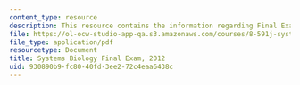 ```yaml
---
content_type: resource
description: This resource contains the information regarding Final Exam, 2012 .
file: https://ol-ocw-studio-app-qa.s3.amazonaws.com/courses/8-591j-systems-biology-fall-2014/930890b9fc8040fd3ee272c4eaa6438c_MIT8_591JF14_FinalExam_2012.pdf
file_type: application/pdf
resourcetype: Document
title: Systems Biology Final Exam, 2012
uid: 930890b9-fc80-40fd-3ee2-72c4eaa6438c
---
```

